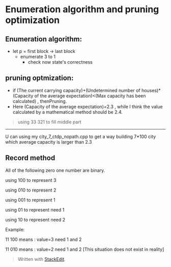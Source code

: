 Enumeration algorithm and pruning optimization
==


Enumeration algorithm:
--

 - let p = first block -> last block
	- enumerate 3 to 1
		 - check now state's correctness

 pruning optmization:
--
  - if (The current carrying capacity)+(Undetermined number of houses)*(Capacity of the average expectation)<(Max capacity has been calculated) , thenPruning.
  -  Here (Capacity of the average expectation)=2.3 , while I think the value calculated by a mathematical method should be 2.4.

> using
> 33
> 321
> to fill middle part

---

 U can using my city_7_ctdp_nopath.cpp to get a way building 7*100 city which average capacity is larger than 2.3

Record method
--

All of the following zero one number are binary.

using 100 to represent 3

using 010 to represent 2

using 001 to represent 1



using 01 to represent need 1

using 10 to represent need 2



Example:

11 100 means : value=3 need 1 and 2

11 010 means : value=2 need 1 and 2 [This situation does not exist in reality]


> Written with [StackEdit](https://stackedit.io/).

